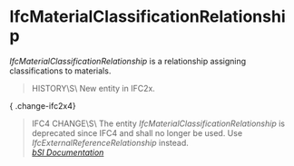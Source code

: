IfcMaterialClassificationRelationship
=====================================
_IfcMaterialClassificationRelationship_ is a relationship assigning
classifications to materials.  
  
> HISTORY\S\ New entity in IFC2x.  
  
{ .change-ifc2x4}  
> IFC4 CHANGE\S\ The entity _IfcMaterialClassificationRelationship_ is
> deprecated since IFC4 and shall no longer be used. Use
> _IfcExternalReferenceRelationship_ instead.  
[ _bSI
Documentation_](https://standards.buildingsmart.org/IFC/DEV/IFC4_2/FINAL/HTML/schema/ifcmaterialresource/lexical/ifcmaterialclassificationrelationship.htm)


